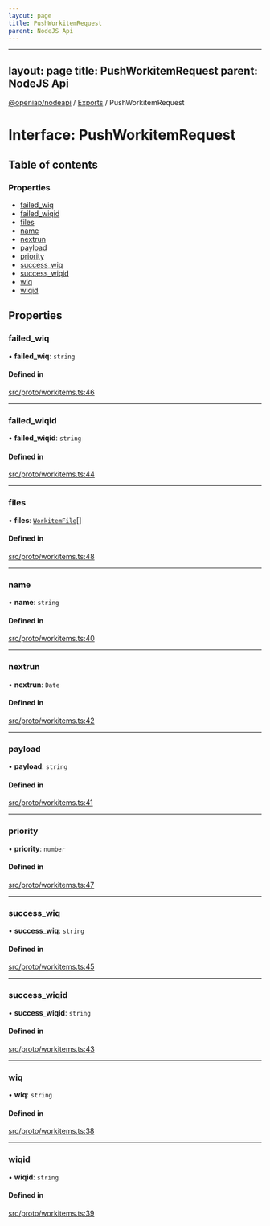```yaml
---
layout: page
title: PushWorkitemRequest
parent: NodeJS Api
---
```

---
layout: page
title: PushWorkitemRequest
parent: NodeJS Api
---
[@openiap/nodeapi](../README.md) / [Exports](../modules.md) / PushWorkitemRequest

# Interface: PushWorkitemRequest

## Table of contents

### Properties

- [failed\_wiq](PushWorkitemRequest.html#failed_wiq)
- [failed\_wiqid](PushWorkitemRequest.html#failed_wiqid)
- [files](PushWorkitemRequest.html#files)
- [name](PushWorkitemRequest.html#name)
- [nextrun](PushWorkitemRequest.html#nextrun)
- [payload](PushWorkitemRequest.html#payload)
- [priority](PushWorkitemRequest.html#priority)
- [success\_wiq](PushWorkitemRequest.html#success_wiq)
- [success\_wiqid](PushWorkitemRequest.html#success_wiqid)
- [wiq](PushWorkitemRequest.html#wiq)
- [wiqid](PushWorkitemRequest.html#wiqid)

## Properties

### failed\_wiq

• **failed\_wiq**: `string`

#### Defined in

[src/proto/workitems.ts:46](https://github.com/openiap/nodeapi/blob/a6b5438/src/proto/workitems.ts#L46)

___

### failed\_wiqid

• **failed\_wiqid**: `string`

#### Defined in

[src/proto/workitems.ts:44](https://github.com/openiap/nodeapi/blob/a6b5438/src/proto/workitems.ts#L44)

___

### files

• **files**: [`WorkitemFile`](../modules.html#workitemfile)[]

#### Defined in

[src/proto/workitems.ts:48](https://github.com/openiap/nodeapi/blob/a6b5438/src/proto/workitems.ts#L48)

___

### name

• **name**: `string`

#### Defined in

[src/proto/workitems.ts:40](https://github.com/openiap/nodeapi/blob/a6b5438/src/proto/workitems.ts#L40)

___

### nextrun

• **nextrun**: `Date`

#### Defined in

[src/proto/workitems.ts:42](https://github.com/openiap/nodeapi/blob/a6b5438/src/proto/workitems.ts#L42)

___

### payload

• **payload**: `string`

#### Defined in

[src/proto/workitems.ts:41](https://github.com/openiap/nodeapi/blob/a6b5438/src/proto/workitems.ts#L41)

___

### priority

• **priority**: `number`

#### Defined in

[src/proto/workitems.ts:47](https://github.com/openiap/nodeapi/blob/a6b5438/src/proto/workitems.ts#L47)

___

### success\_wiq

• **success\_wiq**: `string`

#### Defined in

[src/proto/workitems.ts:45](https://github.com/openiap/nodeapi/blob/a6b5438/src/proto/workitems.ts#L45)

___

### success\_wiqid

• **success\_wiqid**: `string`

#### Defined in

[src/proto/workitems.ts:43](https://github.com/openiap/nodeapi/blob/a6b5438/src/proto/workitems.ts#L43)

___

### wiq

• **wiq**: `string`

#### Defined in

[src/proto/workitems.ts:38](https://github.com/openiap/nodeapi/blob/a6b5438/src/proto/workitems.ts#L38)

___

### wiqid

• **wiqid**: `string`

#### Defined in

[src/proto/workitems.ts:39](https://github.com/openiap/nodeapi/blob/a6b5438/src/proto/workitems.ts#L39)
